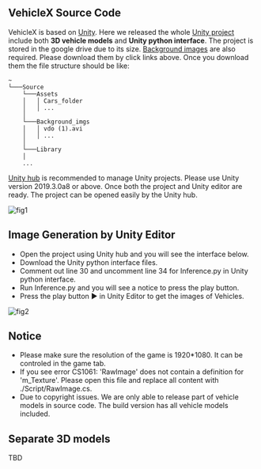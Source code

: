 
## VehicleX Source Code 

VehicleX is based on [Unity](https://unity.com/). Here we released the whole [Unity project](https://drive.google.com/file/d/17Jn5iov3e1rkWgOhID5c2RCnGWTxiuWA/view?usp=sharing) include both **3D vehicle models** and **Unity python interface**. The project is stored in the google drive due to its size. [Background images](https://drive.google.com/file/d/1dx03ijDzJkbVp0XnZbvKLTYZSYMDJHsf/view?usp=sharing) are also required. Please download them by click links above. Once you download them the file structure should be like:

```
~
└───Source
    └───Assets
    │   │ Cars_folder
    │   │ ...
    │
    └───Background_imgs
    │   │ vdo (1).avi
    │   │ ...
    │
    └───Library
    │
    ...
```

[Unity hub](https://docs.unity3d.com/Manual/GettingStartedInstallingHub.html) is recommended to manage Unity projects. Please use Unity version 2019.3.0a8 or above. Once both the project and Unity editor are ready. The project can be opened easily by the Unity hub.    

![fig1](https://github.com/yorkeyao/VehicleX/blob/master/Unity%20Source/Images/unity_hub.PNG)  

## Image Generation by Unity Editor

* Open the project using Unity hub and you will see the interface below.
* Download the Unity python interface files.
* Comment out line 30 and uncomment line 34 for Inference.py in Unity python interface.  
* Run Inference.py and you will see a notice to press the play button. 
* Press the play button ▶️ in Unity Editor to get the images of Vehicles. 

![fig2](https://github.com/yorkeyao/VehicleX/blob/master/Unity%20Source/Images/interface.PNG) 

## Notice

* Please make sure the resolution of the game is 1920*1080. It can be controled in the game tab.
* If you see error CS1061: 'RawImage' does not contain a definition for 'm_Texture'. Please open this file and replace all content with ./Script/RawImage.cs.
* Due to copyright issues. We are only able to release part of vehicle models in source code. The build version has all vehicle models included.  

## Separate 3D models

TBD


